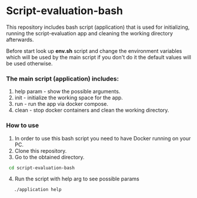 # Script-evaluation-bash

This repository includes bash script (application) that is used for initializing,
running the script-evaluation app and cleaning the working directory afterwards.

Before start look up **env.sh** script and change the environment variables which will be
used by the main script if you don't do it the default values will be used otherwise.

### The main script (application) includes:

1) help param - show the possible arguments.
2) init - initialize the working space for the app.
3) run - run the app via docker compose.
4) clean - stop docker containers and clean the working directory.

### How to use

1) In order to use this bash script you need to have Docker running on your PC.
2) Clone this repository.
3) Go to the obtained directory.
```bash
 cd script-evaluation-bash
```
4) Run the script with help arg to see possible params
```bash
   ./application help 
```